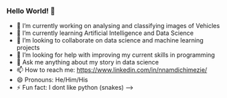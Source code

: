 ### Hello World! 👋
- 🔭 I’m currently working on analysing and classifying images of Vehicles
- 🌱 I’m currently learning Artificial Intelligence and Data Science
- 👯 I’m looking to collaborate on data science and machine learning projects
- 🤔 I’m looking for help with improving my current skills in programming
- 💬 Ask me anything about my story in data science
- 📫 How to reach me: https://www.linkedin.com/in/nnamdichimezie/
- 😄 Pronouns: He/Him/His
- ⚡ Fun fact: I dont like python (snakes) 
-->
